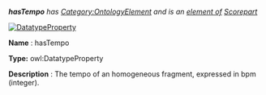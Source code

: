 ___hasTempo__ 
 has
 [Category:OntologyElement](../../Category/OntologyElement "Category:OntologyElement") 
 and is an
 [element of](../../Property/ElementOf "Property:ElementOf") 
[Scorepart](../../Submissions/Scorepart "Submissions:Scorepart")_




  





[![DatatypeProperty](../../images/thumb/a/a5/DatatypeProperty.gif/45px-DatatypeProperty.gif)](../../Image/DatatypeProperty.gif "DatatypeProperty")


__Name__ 
 : hasTempo
 



__Type:__ 
 owl:DatatypeProperty
 



__Description__ 
 : The tempo of an homogeneous fragment, expressed in bpm (integer).